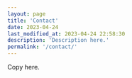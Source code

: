 ```yaml
---
layout: page
title: 'Contact'
date: 2023-04-24
last_modified_at: 2023-04-24 22:58:30
description: 'Description here.'
permalink: '/contact/'
---
```

Copy here.